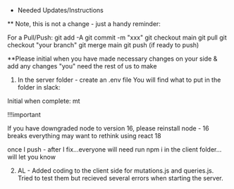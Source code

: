 * Needed Updates/Instructions

** Note, this is not a change - just a handy reminder:

For a Pull/Push: 
git add -A
git commit -m "xxx"
git checkout main
git pull
git checkout "your branch"
git merge main
git push (if ready to push)

**Please initial when you have made necessary changes on your side & add any changes "you" need the rest of us to make

1.  In the server folder - create an .env file
You will find what to put in the folder in slack:
   
Initial when complete:  mt

!!!important

If you have downgraded node to version 16, please reinstall node - 16 breaks everything
may want to rethink using react 18

once I push - after I fix...everyone  will need run npm i in the client folder... will let you know


2. AL - Added coding to the client side for mutations.js and queries.js. Tried to test them but recieved several errors when starting the server. 


